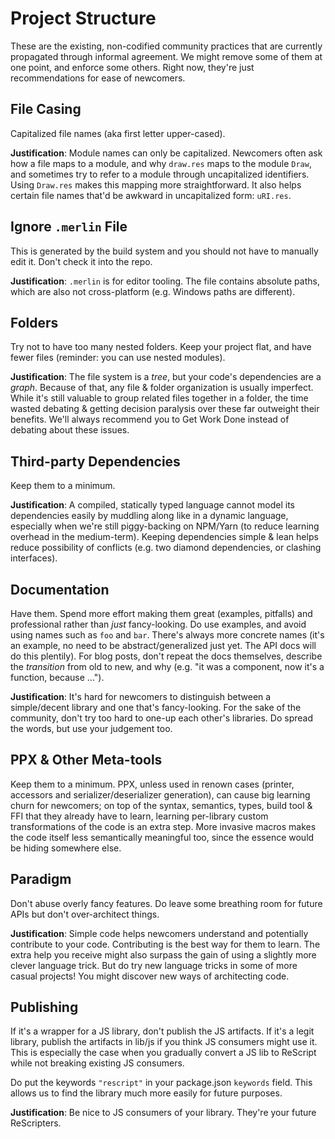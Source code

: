 # Project Structure

These are the existing, non-codified community practices that are currently propagated through informal agreement. We might remove some of them at one point, and enforce some others. Right now, they're just recommendations for ease of newcomers.

## File Casing

Capitalized file names (aka first letter upper-cased).

**Justification**: Module names can only be capitalized. Newcomers often ask how a file maps to a module, and why `draw.res` maps to the module `Draw`, and sometimes try to refer to a module through uncapitalized identifiers. Using `Draw.res` makes this mapping more straightforward. It also helps certain file names that'd be awkward in uncapitalized form: `uRI.res`.

## Ignore `.merlin` File

This is generated by the build system and you should not have to manually edit it. Don't check it into the repo.

**Justification**: `.merlin` is for editor tooling. The file contains absolute paths, which are also not cross-platform (e.g. Windows paths are different).

## Folders

Try not to have too many nested folders. Keep your project flat, and have fewer files (reminder: you can use nested modules).

**Justification**: The file system is a *tree*, but your code's dependencies are a *graph*. Because of that, any file & folder organization is usually imperfect. While it's still valuable to group related files together in a folder, the time wasted debating & getting decision paralysis over these far outweight their benefits. We'll always recommend you to Get Work Done instead of debating about these issues.

## Third-party Dependencies

Keep them to a minimum.

**Justification**: A compiled, statically typed language cannot model its dependencies easily by muddling along like in a dynamic language, especially when we're still piggy-backing on NPM/Yarn (to reduce learning overhead in the medium-term). Keeping dependencies simple & lean helps reduce possibility of conflicts (e.g. two diamond dependencies, or clashing interfaces).

## Documentation

Have them. Spend more effort making them great (examples, pitfalls) and professional rather than *just* fancy-looking. Do use examples, and avoid using names such as `foo` and `bar`. There's always more concrete names (it's an example, no need to be abstract/generalized just yet. The API docs will do this plentily). For blog posts, don't repeat the docs themselves, describe the *transition* from old to new, and why (e.g. "it was a component, now it's a function, because ...").

**Justification**: It's hard for newcomers to distinguish between a simple/decent library and one that's fancy-looking. For the sake of the community, don't try too hard to one-up each other's libraries. Do spread the words, but use your judgement too.

## PPX & Other Meta-tools

Keep them to a minimum. PPX, unless used in renown cases (printer, accessors and serializer/deserializer generation), can cause big learning churn for newcomers; on top of the syntax, semantics, types, build tool & FFI that they already have to learn, learning per-library custom transformations of the code is an extra step. More invasive macros makes the code itself less semantically meaningful too, since the essence would be hiding somewhere else.

## Paradigm

Don't abuse overly fancy features. Do leave some breathing room for future APIs but don't over-architect things.

**Justification**: Simple code helps newcomers understand and potentially contribute to your code. Contributing is the best way for them to learn. The extra help you receive might also surpass the gain of using a slightly more clever language trick. But do try new language tricks in some of more casual projects! You might discover new ways of architecting code.

## Publishing

If it's a wrapper for a JS library, don't publish the JS artifacts. If it's a legit library, publish the artifacts in lib/js if you think JS consumers might use it. This is especially the case when you gradually convert a JS lib to ReScript while not breaking existing JS consumers.

Do put the keywords `"rescript"` in your package.json `keywords` field. This allows us to find the library much more easily for future purposes.

**Justification**: Be nice to JS consumers of your library. They're your future ReScripters.




